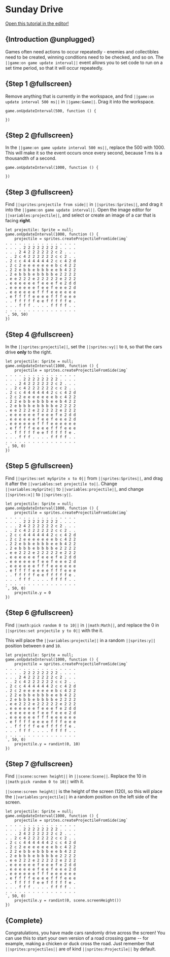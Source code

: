 # Sunday Drive

[Open this tutorial in the editor!](/#tutorial:/concepts/sunday-drive)

## {Introduction @unplugged}

Games often need actions to occur repeatedly - enemies and collectibles need to be created, winning conditions need to be checked, and so on. The ``||game:on game update interval||`` event allows you to set code to run on a set time period, so that it will occur repeatedly.

## {Step 1 @fullscreen}

Remove anything that is currently in the workspace, and find ``||game:on update interval 500 ms||`` in ``||game:Game||``. Drag it into the workspace.

```blocks
game.onUpdateInterval(500, function () {

})
```

## {Step 2 @fullscreen}

In the ``||game:on game update interval 500 ms||``, replace the 500 with 1000. This will make it so the event occurs once every second, because 1 ms is a thousandth of a second.

```blocks
game.onUpdateInterval(1000, function () {

})
```

## {Step 3 @fullscreen}

Find ``||sprites:projectile from side||`` in ``||sprites:Sprites||``, and drag it into the ``||game:on game update interval||``. Open the image editor for ``||variables:projectile||``, and select or create an image of a car that is facing **right**.

```blocks
let projectile: Sprite = null;
game.onUpdateInterval(1000, function () {
    projectile = sprites.createProjectileFromSide(img`
. . . . . . . . . . . . . . . .
. . . . 2 2 2 2 2 2 2 2 . . . .
. . . 2 4 2 2 2 2 2 2 c 2 . . .
. . 2 c 4 2 2 2 2 2 2 c c 2 . .
. 2 c c 4 4 4 4 4 4 2 c c 4 2 d
. 2 c 2 e e e e e e e b c 4 2 2
. 2 2 e b b e b b b e e b 4 2 2
. 2 e b b b e b b b b e 2 2 2 2
. e e 2 2 2 e 2 2 2 2 2 e 2 2 2
. e e e e e e f e e e f e 2 d d
. e e e e e e f e e f e e e 2 d
. e e e e e e f f f e e e e e e
. e f f f f e e e e f f f e e e
. . f f f f f e e f f f f f e .
. . . f f f . . . . f f f f . .
. . . . . . . . . . . . . . . .
`, 50, 50)
})
```

## {Step 4 @fullscreen}

In the ``||sprites:projectile||``, set the ``||sprites:vy||`` to `0`, so that the cars drive **only** to the right.

```blocks
let projectile: Sprite = null;
game.onUpdateInterval(1000, function () {
    projectile = sprites.createProjectileFromSide(img`
. . . . . . . . . . . . . . . .
. . . . 2 2 2 2 2 2 2 2 . . . .
. . . 2 4 2 2 2 2 2 2 c 2 . . .
. . 2 c 4 2 2 2 2 2 2 c c 2 . .
. 2 c c 4 4 4 4 4 4 2 c c 4 2 d
. 2 c 2 e e e e e e e b c 4 2 2
. 2 2 e b b e b b b e e b 4 2 2
. 2 e b b b e b b b b e 2 2 2 2
. e e 2 2 2 e 2 2 2 2 2 e 2 2 2
. e e e e e e f e e e f e 2 d d
. e e e e e e f e e f e e e 2 d
. e e e e e e f f f e e e e e e
. e f f f f e e e e f f f e e e
. . f f f f f e e f f f f f e .
. . . f f f . . . . f f f f . .
. . . . . . . . . . . . . . . .
`, 50, 0)
})
```

## {Step 5 @fullscreen}

Find ``||sprites:set mySprite x to 0||`` from ``||sprites:Sprites||``, and drag it after the ``||variables:set projectile to||``. Change ``||variables:mySprite||`` to ``||variables:projectile||``, and change ``||sprites:x||`` to ``||sprites:y||``.

```blocks
let projectile: Sprite = null;
game.onUpdateInterval(1000, function () {
    projectile = sprites.createProjectileFromSide(img`
. . . . . . . . . . . . . . . .
. . . . 2 2 2 2 2 2 2 2 . . . .
. . . 2 4 2 2 2 2 2 2 c 2 . . .
. . 2 c 4 2 2 2 2 2 2 c c 2 . .
. 2 c c 4 4 4 4 4 4 2 c c 4 2 d
. 2 c 2 e e e e e e e b c 4 2 2
. 2 2 e b b e b b b e e b 4 2 2
. 2 e b b b e b b b b e 2 2 2 2
. e e 2 2 2 e 2 2 2 2 2 e 2 2 2
. e e e e e e f e e e f e 2 d d
. e e e e e e f e e f e e e 2 d
. e e e e e e f f f e e e e e e
. e f f f f e e e e f f f e e e
. . f f f f f e e f f f f f e .
. . . f f f . . . . f f f f . .
. . . . . . . . . . . . . . . .
`, 50, 0)
    projectile.y = 0
})
```

## {Step 6 @fullscreen}

Find ``||math:pick random 0 to 10||`` in ``||math:Math||``, and replace the 0 in ``||sprites:set projectile y to 0||`` with the it.

This will place the ``||variables:projectile||`` in a random ``||sprites:y||`` position between `0` and `10`.

```blocks
let projectile: Sprite = null;
game.onUpdateInterval(1000, function () {
    projectile = sprites.createProjectileFromSide(img`
. . . . . . . . . . . . . . . .
. . . . 2 2 2 2 2 2 2 2 . . . .
. . . 2 4 2 2 2 2 2 2 c 2 . . .
. . 2 c 4 2 2 2 2 2 2 c c 2 . .
. 2 c c 4 4 4 4 4 4 2 c c 4 2 d
. 2 c 2 e e e e e e e b c 4 2 2
. 2 2 e b b e b b b e e b 4 2 2
. 2 e b b b e b b b b e 2 2 2 2
. e e 2 2 2 e 2 2 2 2 2 e 2 2 2
. e e e e e e f e e e f e 2 d d
. e e e e e e f e e f e e e 2 d
. e e e e e e f f f e e e e e e
. e f f f f e e e e f f f e e e
. . f f f f f e e f f f f f e .
. . . f f f . . . . f f f f . .
. . . . . . . . . . . . . . . .
`, 50, 0)
    projectile.y = randint(0, 10)
})
```

## {Step 7 @fullscreen}

Find ``||scene:screen height||`` in ``||scene:Scene||``. Replace the 10 in ``||math:pick random 0 to 10||`` with it.

``||scene:screen height||`` is the height of the screen (120), so this will place the ``||variables:projectile||`` in a random position on the left side of the screen.

```blocks
let projectile: Sprite = null;
game.onUpdateInterval(1000, function () {
    projectile = sprites.createProjectileFromSide(img`
. . . . . . . . . . . . . . . .
. . . . 2 2 2 2 2 2 2 2 . . . .
. . . 2 4 2 2 2 2 2 2 c 2 . . .
. . 2 c 4 2 2 2 2 2 2 c c 2 . .
. 2 c c 4 4 4 4 4 4 2 c c 4 2 d
. 2 c 2 e e e e e e e b c 4 2 2
. 2 2 e b b e b b b e e b 4 2 2
. 2 e b b b e b b b b e 2 2 2 2
. e e 2 2 2 e 2 2 2 2 2 e 2 2 2
. e e e e e e f e e e f e 2 d d
. e e e e e e f e e f e e e 2 d
. e e e e e e f f f e e e e e e
. e f f f f e e e e f f f e e e
. . f f f f f e e f f f f f e .
. . . f f f . . . . f f f f . .
. . . . . . . . . . . . . . . .
`, 50, 0)
    projectile.y = randint(0, scene.screenHeight())
})
```

## {Complete}

Congratulations, you have made cars randomly drive across the screen! You can use this to start your own version of a road crossing game -- for example, making a chicken or duck cross the road. Just remember that ``||sprites:projectiles||`` are of kind ``||sprites:Projectile||`` by default.